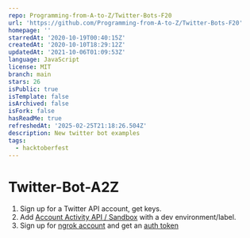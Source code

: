 ```yaml
---
repo: Programming-from-A-to-Z/Twitter-Bots-F20
url: 'https://github.com/Programming-from-A-to-Z/Twitter-Bots-F20'
homepage: ''
starredAt: '2020-10-19T00:40:15Z'
createdAt: '2020-10-10T18:29:12Z'
updatedAt: '2021-10-06T01:09:53Z'
language: JavaScript
license: MIT
branch: main
stars: 26
isPublic: true
isTemplate: false
isArchived: false
isFork: false
hasReadMe: true
refreshedAt: '2025-02-25T21:18:26.504Z'
description: New twitter bot examples
tags:
  - hacktoberfest
---
```


# Twitter-Bot-A2Z

1. Sign up for a Twitter API account, get keys.
2. Add [Account Activity API / Sandbox](https://developer.twitter.com/en/account/environments) with a dev environment/label.
3. Sign up for [ngrok account](https://ngrok.com/) and get an [auth token](https://dashboard.ngrok.com/auth/your-authtoken)
